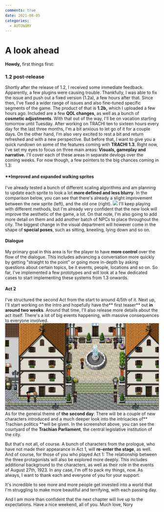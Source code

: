 ```yaml
---
comments: true
date: 2021-08-05
categories:
  - AUTONOMY
---
```


# A look ahead

**Howdy,**
first things first:
### 1.2 post-release
Shortly after the release of 1.2, I received some immediate feedback. 
Apparently, a few plugins were causing trouble.
Thankfully, I was able to fix the issue and push out a fixed version (1.2a), a few hours after that.
Since then, I've fixed a wider range of issues and also fine-tuned specific segments of the game. 
The product of that is **1.2b,** which I uploaded a few hours ago. 
 Included are a few **QOL changes**, as well as a bunch of **cosmetic adjustments**.
With that out of the way, I'll be on vacation starting tomorrow until Tuesday. 
After working on TRACHI ten to sixteen hours every day for the last three months, I'm a bit anxious to let go of it for a couple days. 
On the other hand, I'm also very excited to rest a bit and return refreshed and with a new perspective.
But before that, I want to give you a quick rundown on some of the features coming with **TRACHI 1.3**.
Right now, I've set my eyes to focus on three main areas:
**Visuals, gameplay and narrative.**
I'll cover each of these areas in separate devlogs over the coming weeks. 
For now though, a few pointers to the big chances coming in 1.3:
<!-- more -->


#### **Improved and expanded walking sprites
I've already tested a bunch of different scaling algorithms and am planning to update each sprite to look a lot **more defined and less blurry**.
In the comparison below, you can see that there's already a slight improvement between the new sprite (left), and the old one (right).
![](/assets/blog/images/itch/2021/AFI%2B5Q.png)
I'll keep playing with different methods, but I'm already very confident that the new look will improve the aesthetic of the game, a lot.
On that note, I'm also going to add more detail on them and add another batch of NPCs to place throughout the city. 
The biggest change in the visual department will however come in the shape of **special poses**, such as sitting, kneeling, lying down and so on.

#### Dialogue
My primary goal in this area is for the player to have **more control** over the flow of the dialogue.
This includes advancing a conversation more quickly by getting "straight to the point" or going more in-depth by asking questions about certain topics, be it events, people, locations and so on.
So far, I've implemented a few prototypes and will look at a few dedicated cases to start implementing these systems from 1.3 onwards.

#### Act 2
I've structured the second Act from the start to around 4/5th of it.
 Next up, I'll start working on the intro and hopefully have the** first teaser** out **in around two weeks**. 
Around that time, I'll also release more details about the act itself. 
There's a lot of big events happening, with massive consequences to everyone involved.
![](/assets/blog/images/itch/2021/vh16ts.png)
As for the general theme of **the** **second day**: 
There will be a couple of new characters introduced and a much deeper look into the intricacies of** Trachian politics **will be given. 
In the screenshot above, you can see the courtyard of the **Trachian Parliament**, the central legislative institution of the city.

But that's not all, of course.
A bunch of characters from the prologue, who have not made their appearance in Act 1, will **re-enter the stage**, as well.
And of course, for those of you who played Act 1: 
The relationship between the three protagonists will also be explored more deeply. This includes additional background to the characters, as well as their role in the events of August 27th, 1923.
In any case, I'm off to pack my things, now. 
As always, I want to thank each and everyone of you for your support.

It's incredible to see more and more people get invested into a world that I'm struggling to make more beautiful and terrifying, with each passing day.

And I am more than confident that the next chapter will live up to the expectations.
Have a nice weekend, all of you.
Much love,
Nory

